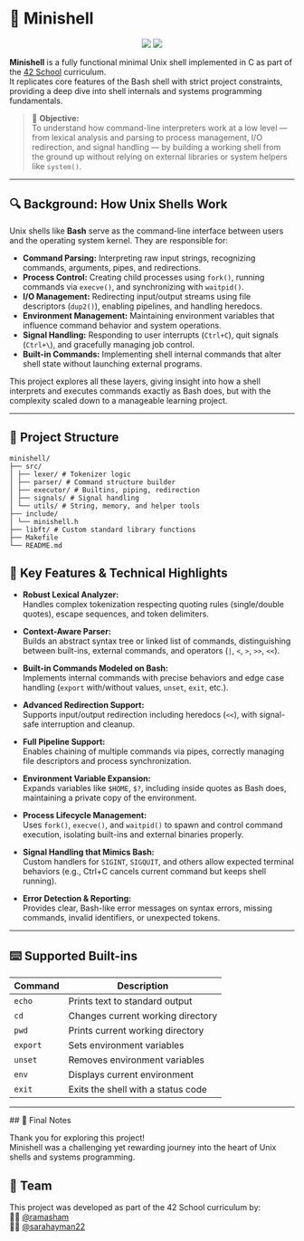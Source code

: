 # 🐚 Minishell

<p align="center">
  <img src="https://img.shields.io/badge/42-Project-blue?style=flat&logo=42&logoColor=white" />
  <img src="https://img.shields.io/badge/C-language-blue?style=flat&logo=c&logoColor=white" />
</p>


**Minishell** is a fully functional minimal Unix shell implemented in C as part of the [42 School](https://42.fr/) curriculum.  
It replicates core features of the Bash shell with strict project constraints, providing a deep dive into shell internals and systems programming fundamentals.

> 🧠 **Objective:**  
> To understand how command-line interpreters work at a low level — from lexical analysis and parsing to process management, I/O redirection, and signal handling — by building a working shell from the ground up without relying on external libraries or system helpers like `system()`.

---

## 🔍 Background: How Unix Shells Work

Unix shells like **Bash** serve as the command-line interface between users and the operating system kernel. They are responsible for:

- **Command Parsing:** Interpreting raw input strings, recognizing commands, arguments, pipes, and redirections.
- **Process Control:** Creating child processes using `fork()`, running commands via `execve()`, and synchronizing with `waitpid()`.
- **I/O Management:** Redirecting input/output streams using file descriptors (`dup2()`), enabling pipelines, and handling heredocs.
- **Environment Management:** Maintaining environment variables that influence command behavior and system operations.
- **Signal Handling:** Responding to user interrupts (`Ctrl+C`), quit signals (`Ctrl+\`), and gracefully managing job control.
- **Built-in Commands:** Implementing shell internal commands that alter shell state without launching external programs.

This project explores all these layers, giving insight into how a shell interprets and executes commands exactly as Bash does, but with the complexity scaled down to a manageable learning project.

---

## 📂 Project Structure
```
minishell/
├── src/
│ ├── lexer/ # Tokenizer logic
│ ├── parser/ # Command structure builder
│ ├── executor/ # Builtins, piping, redirection
│ ├── signals/ # Signal handling
│ └── utils/ # String, memory, and helper tools
├── include/
│ └── minishell.h
├── libft/ # Custom standard library functions
├── Makefile
└── README.md
```

## 🚀 Key Features & Technical Highlights

- **Robust Lexical Analyzer:**  
  Handles complex tokenization respecting quoting rules (single/double quotes), escape sequences, and token delimiters.

- **Context-Aware Parser:**  
  Builds an abstract syntax tree or linked list of commands, distinguishing between built-ins, external commands, and operators (`|`, `<`, `>`, `>>`, `<<`).

- **Built-in Commands Modeled on Bash:**  
  Implements internal commands with precise behaviors and edge case handling (`export` with/without values, `unset`, `exit`, etc.).

- **Advanced Redirection Support:**  
  Supports input/output redirection including heredocs (`<<`), with signal-safe interruption and cleanup.

- **Full Pipeline Support:**  
  Enables chaining of multiple commands via pipes, correctly managing file descriptors and process synchronization.

- **Environment Variable Expansion:**  
  Expands variables like `$HOME`, `$?`, including inside quotes as Bash does, maintaining a private copy of the environment.

- **Process Lifecycle Management:**  
  Uses `fork()`, `execve()`, and `waitpid()` to spawn and control command execution, isolating built-ins and external binaries properly.

- **Signal Handling that Mimics Bash:**  
  Custom handlers for `SIGINT`, `SIGQUIT`, and others allow expected terminal behaviors (e.g., Ctrl+C cancels current command but keeps shell running).

- **Error Detection & Reporting:**  
  Provides clear, Bash-like error messages on syntax errors, missing commands, invalid identifiers, or unexpected tokens.

---

## ⌨️ Supported Built-ins

| Command  | Description                            |
|----------|-------------------------------------|
| `echo`   | Prints text to standard output      |
| `cd`     | Changes current working directory   |
| `pwd`    | Prints current working directory    |
| `export` | Sets environment variables          |
| `unset`  | Removes environment variables       |
| `env`    | Displays current environment        |
| `exit`   | Exits the shell with a status code  |

---

\## 🙏 Final Notes

Thank you for exploring this project!  
Minishell was a challenging yet rewarding journey into the heart of Unix shells and systems programming.

## 👥 Team
This project was developed as part of the 42 School curriculum by:  
🧑‍💻 [@ramasham](https://github.com/ramasham)  
🧑‍💻 [@sarahayman22](https://github.com/lujaburomman)  
